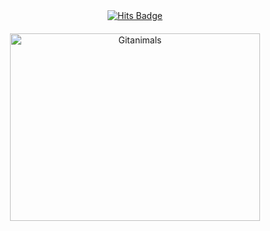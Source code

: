 <div style="text-align: center; margin-bottom: 20px;">
    <a href="https://hits.seeyoufarm.com">
         <img src="https://hits.seeyoufarm.com/api/count/incr/badge.svg?url=https%3A%2F%2Fgithub.com%2Fgayeob7877&count_bg=%23E9B4DF&title_bg=%23555555&icon=github.svg&icon_color=%23FFFFFF&title=hits&edge_flat=false" alt="Hits Badge"/> 
    </a>
</div>

<div style="text-align: center; margin-bottom: 20px;">
    <a href="https://github.com/devxb/gitanimals">
        <img src="https://render.gitanimals.org/farms/gayeon7877" width="400" height="300" alt="Gitanimals"/>
    </a>
</div>

<div style="text-align: center;">
    <!-- <img src="./profile-3d-contrib/profile-green-animate.svg" alt="Profile Animation" /> -->
</div>
